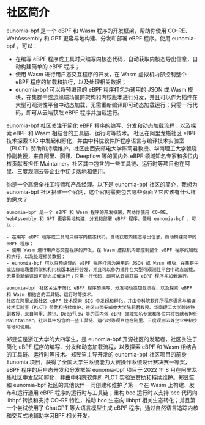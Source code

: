# 社区简介

eunomia-bpf 是一个 eBPF 和 Wasm 程序的开发框架，帮助你使用 CO-RE、 WebAssembly 和 GPT 更容易地构建、分发和部署 eBPF 程序。使用 eunomia-bpf ，可以：

- 在编写 eBPF 程序或工具时只编写内核态代码，自动获取内核态导出信息，自动构建简单的 eBPF 程序；
- 使用 Wasm 进行用户态交互程序的开发，在 Wasm 虚拟机内部控制整个 eBPF 程序的加载和执行，以及处理相关数据；
- eunomia-bpf 可以将预编译的 eBPF 程序打包为通用的 JSON 或 Wasm 模块，在集群中或边缘端场景跨架构和内核版本进行分发，并且可以作为插件在大型可观测性平台中动态加载，无需重新编译即可动态加载运行；只需一行代码，即可从云端获取 eBPF 程序并加载运行。

eunomia-bpf 社区关注于简化 eBPF 程序的编写、分发和动态加载流程，以及探索 eBPF 和 Wasm 相结合的工具链、运行时等技术。
社区在阿里龙蜥社区 eBPF 技术探索 SIG 中发起和孵化，并由中科院软件所程序语言与编译技术实验室（PLCT）赞助和持续维护。社区由西安邮电大学陈莉君教授、华南理工大学赖晓铮副教授，来自阿里、腾讯、Deepflow 等的国内外 eBPF 领域知名专家和多位内核贡献者担任 Maintainer。社区其中包含的一些工具链、运行时等项目也在阿里、三度观测云等企业中初步落地和使用。

你是一个高级全栈工程师和产品经理。以下是 eunomia-bpf 社区的简介，我想为 eunomia-bpf 社区搭建一个官网，这个官网需要包含哪些页面？它应该有什么样的需求？

```
eunomia-bpf 是一个 eBPF 和 Wasm 程序的开发框架，帮助你使用 CO-RE、 WebAssembly 和 GPT 更容易地构建、分发和部署 eBPF 程序。使用 eunomia-bpf ，可以：

- 在编写 eBPF 程序或工具时只编写内核态代码，自动获取内核态导出信息，自动构建简单的 eBPF 程序；
- 使用 Wasm 进行用户态交互程序的开发，在 Wasm 虚拟机内部控制整个 eBPF 程序的加载和执行，以及处理相关数据；
- eunomia-bpf 可以将预编译的 eBPF 程序打包为通用的 JSON 或 Wasm 模块，在集群中或边缘端场景跨架构和内核版本进行分发，并且可以作为插件在大型可观测性平台中动态加载，无需重新编译即可动态加载运行；只需一行代码，即可从云端获取 eBPF 程序并加载运行。

eunomia-bpf 社区关注于简化 eBPF 程序的编写、分发和动态加载流程，以及探索 eBPF 和 Wasm 相结合的工具链、运行时等技术。
社区在阿里龙蜥社区 eBPF 技术探索 SIG 中发起和孵化，并由中科院软件所程序语言与编译技术实验室（PLCT）赞助和持续维护。社区由西安邮电大学陈莉君教授、华南理工大学赖晓铮副教授，来自阿里、腾讯、Deepflow 等的国内外 eBPF 领域知名专家和多位内核贡献者担任 Maintainer。社区其中包含的一些工具链、运行时等项目也在阿里、三度观测云等企业中初步落地和使用。

```

郑昱笙是浙江大学的大四学生，是 eunomia-bpf 开源社区的发起者，社区关注于简化 eBPF 程序的编写、分发和动态加载流程，以及探索 eBPF 和 Wasm 相结合的工具链、运行时等技术。郑昱笙主导开发的 eunomia-bpf 社区项目的前身 Eunomia 项目，获得了全国大学生系统能力大赛操作系统设计赛决赛一等奖，eBPF 程序的用户态开发和分发框架 eunomia-bpf 项目于 2022 年 8 月在阿里龙蜥社区中发起和孵化，并由中科院软件所 PLCT 实验室赞助和持续维护。郑昱笙和 eunomia-bpf 社区的其他伙伴一同创建和维护了第一个在 Wasm 上构建、发布和运行通用 eBPF 程序的运行时与工具链；重构 bcc 运行时以支持 bcc 代码向 libbpf 转换和支持 CO-RE 特性，推动 bcc 生态向 libbpf 相关生态转化；并且第一个尝试使用了 ChatGPT 等大语言模型生成 eBPF 程序，通过自然语言追踪内核和交互式地辅助学习BPF 相关开发。
